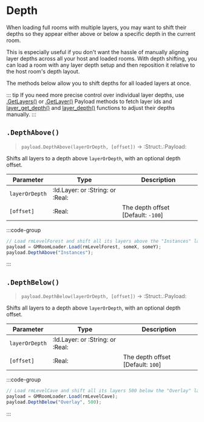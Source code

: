 # Depth

When loading full rooms with multiple layers, you may want to shift their depths so they appear either above or below a specific depth in the current room.

This is especially useful if you don't want the hassle of manually aligning layer depths across all your host and loaded rooms. With depth shifting, you can load a room with any layer depth setup and then reposition it relative to the host room's depth layout.

The methods below allow you to shift depths for all loaded layers at once.

::: tip
If you need more precise control over individual layer depths, use [.GetLayers()](/pages/api/payload/getters/#get-layers) or [.GetLayer()](/pages/api/payload/getters/#get-layers) Payload methods to fetch layer ids and [layer_get_depth()](https://manual.gamemaker.io/monthly/en/GameMaker_Language/GML_Reference/Asset_Management/Rooms/General_Layer_Functions/layer_get_depth.htm) and [layer_depth()](https://manual.gamemaker.io/monthly/en/GameMaker_Language/GML_Reference/Asset_Management/Rooms/General_Layer_Functions/layer_depth.htm) functions to adjust their depths manually.
:::

## `.DepthAbove()`

> `payload.DepthAbove(layerOrDepth, [offset])` -> :Struct:.:Payload:

Shifts all layers to a depth above `layerOrDepth`, with an optional depth offset.

| Parameter | Type | Description |
|---|---|---|
| `layerOrDepth` | :Id.Layer: or :String: or :Real: | |
| `[offset]` | :Real: | The depth offset [Default: `-100`] |

:::code-group
```js [Example]
// Load rmLevelForest and shift all its layers above the "Instances" layer:
payload = GMRoomLoader.Load(rmLevelForest, someX, someY);
payload.DepthAbove("Instances");
```
:::

## `.DepthBelow()`

> `payload.DepthBelow(layerOrDepth, [offset])` -> :Struct:.:Payload:

Shifts all layers to a depth above `layerOrDepth`, with an optional depth offset.

| Parameter | Type | Description |
|---|---|---|
| `layerOrDepth` | :Id.Layer: or :String: or :Real: | |
| `[offset]` | :Real: | The depth offset [Default: `100`] |

:::code-group
```js [Example]
// Load rmLevelCave and shift all its layers 500 below the "Overlay" layer:
payload = GMRoomLoader.Load(rmLevelCave);
payload.DepthBelow("Overlay", 500);
```
:::